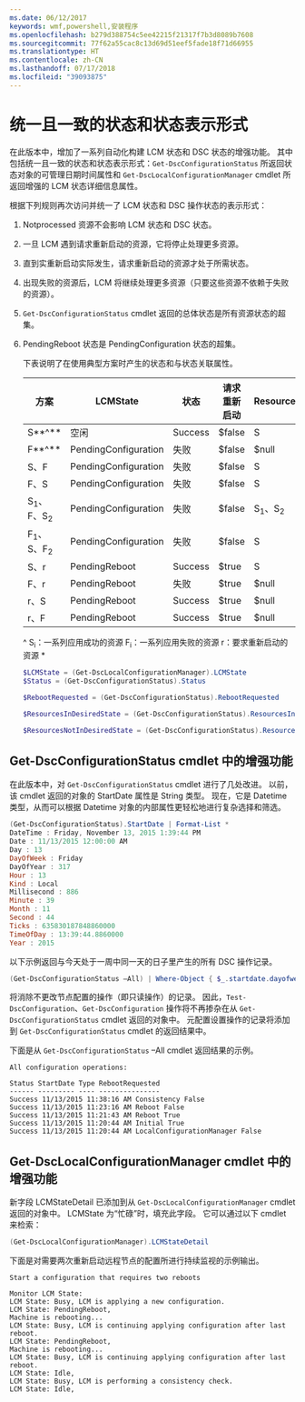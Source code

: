 ```yaml
---
ms.date: 06/12/2017
keywords: wmf,powershell,安装程序
ms.openlocfilehash: b279d388754c5ee42215f21317f7b3d8089b7608
ms.sourcegitcommit: 77f62a55cac8c13d69d51eef5fade18f71d66955
ms.translationtype: HT
ms.contentlocale: zh-CN
ms.lasthandoff: 07/17/2018
ms.locfileid: "39093875"
---
```

# <a name="unified-and-consistent-state-and-status-representation"></a>统一且一致的状态和状态表示形式

在此版本中，增加了一系列自动化构建 LCM 状态和 DSC 状态的增强功能。 其中包括统一且一致的状态和状态表示形式：`Get-DscConfigurationStatus` 所返回状态对象的可管理日期时间属性和 `Get-DscLocalConfigurationManager` cmdlet 所返回增强的 LCM 状态详细信息属性。

根据下列规则再次访问并统一了 LCM 状态和 DSC 操作状态的表示形式：

1. Notprocessed 资源不会影响 LCM 状态和 DSC 状态。
1. 一旦 LCM 遇到请求重新启动的资源，它将停止处理更多资源。
1. 直到实重新启动实际发生，请求重新启动的资源才处于所需状态。
1. 出现失败的资源后，LCM 将继续处理更多资源（只要这些资源不依赖于失败的资源）。
1. `Get-DscConfigurationStatus` cmdlet 返回的总体状态是所有资源状态的超集。
1. PendingReboot 状态是 PendingConfiguration 状态的超集。

   下表说明了在使用典型方案时产生的状态和与状态关联属性。

   | 方案                    | LCMState       | 状态 | 请求重新启动  | ResourcesInDesiredState  | ResourcesNotInDesiredState |
   |---------------------------------|----------------------|------------|---------------|------------------------------|--------------------------------|
   | S**^**                          | 空闲                 | Success    | $false        | S                            | $null                          |
   | F**^**                          | PendingConfiguration | 失败    | $false        | $null                        | F                              |
   | S、F                             | PendingConfiguration | 失败    | $false        | S                            | F                              |
   | F、S                             | PendingConfiguration | 失败    | $false        | S                            | F                              |
   | S<sub>1</sub>、F、S<sub>2</sub> | PendingConfiguration | 失败    | $false        | S<sub>1</sub>、S<sub>2</sub> | F                              |
   | F<sub>1</sub>、S、F<sub>2</sub> | PendingConfiguration | 失败    | $false        | S                            | F<sub>1</sub>、F<sub>2</sub>   |
   | S、r                            | PendingReboot        | Success    | $true         | S                            | r                              |
   | F、r                            | PendingReboot        | 失败    | $true         | $null                        | F、r                           |
   | r、S                            | PendingReboot        | Success    | $true         | $null                        | r                              |
   | r、F                            | PendingReboot        | Success    | $true         | $null                        | r                              |

   ^
   S<sub>i</sub>：一系列应用成功的资源 F<sub>i</sub>：一系列应用失败的资源 r：要求重新启动的资源 \*

   ```powershell
   $LCMState = (Get-DscLocalConfigurationManager).LCMState
   $Status = (Get-DscConfigurationStatus).Status

   $RebootRequested = (Get-DscConfigurationStatus).RebootRequested

   $ResourcesInDesiredState = (Get-DscConfigurationStatus).ResourcesInDesiredState

   $ResourcesNotInDesiredState = (Get-DscConfigurationStatus).ResourcesNotInDesiredState
   ```

## <a name="enhancement-in-get-dscconfigurationstatus-cmdlet"></a>Get-DscConfigurationStatus cmdlet 中的增强功能

在此版本中，对 `Get-DscConfigurationStatus` cmdlet 进行了几处改进。 以前，该 cmdlet 返回的对象的 StartDate 属性是 String 类型。 现在，它是 Datetime 类型，从而可以根据 Datetime 对象的内部属性更轻松地进行复杂选择和筛选。

```powershell
(Get-DscConfigurationStatus).StartDate | Format-List *
DateTime : Friday, November 13, 2015 1:39:44 PM
Date : 11/13/2015 12:00:00 AM
Day : 13
DayOfWeek : Friday
DayOfYear : 317
Hour : 13
Kind : Local
Millisecond : 886
Minute : 39
Month : 11
Second : 44
Ticks : 635830187848860000
TimeOfDay : 13:39:44.8860000
Year : 2015
```

以下示例返回与今天处于一周中同一天的日子里产生的所有 DSC 操作记录。

```powershell
(Get-DscConfigurationStatus –All) | Where-Object { $_.startdate.dayofweek -eq (Get-Date).DayOfWeek }
```

将消除不更改节点配置的操作（即只读操作）的记录。 因此，`Test-DscConfiguration`、`Get-DscConfiguration` 操作将不再掺杂在从 `Get-DscConfigurationStatus` cmdlet 返回的对象中。
元配置设置操作的记录将添加到 `Get-DscConfigurationStatus` cmdlet 的返回结果中。

下面是从 `Get-DscConfigurationStatus` –All cmdlet 返回结果的示例。

```output
All configuration operations:

Status StartDate Type RebootRequested
------ --------- ---- ---------------
Success 11/13/2015 11:38:16 AM Consistency False
Success 11/13/2015 11:23:16 AM Reboot False
Success 11/13/2015 11:21:43 AM Reboot True
Success 11/13/2015 11:20:44 AM Initial True
Success 11/13/2015 11:20:44 AM LocalConfigurationManager False
```

## <a name="enhancement-in-get-dsclocalconfigurationmanager-cmdlet"></a>Get-DscLocalConfigurationManager cmdlet 中的增强功能

新字段 LCMStateDetail 已添加到从 `Get-DscLocalConfigurationManager` cmdlet 返回的对象中。 LCMState 为“忙碌”时，填充此字段。 它可以通过以下 cmdlet 来检索：

```powershell
(Get-DscLocalConfigurationManager).LCMStateDetail
```

下面是对需要两次重新启动远程节点的配置所进行持续监视的示例输出。

```output
Start a configuration that requires two reboots

Monitor LCM State:
LCM State: Busy, LCM is applying a new configuration.
LCM State: PendingReboot,
Machine is rebooting...
LCM State: Busy, LCM is continuing applying configuration after last reboot.
LCM State: PendingReboot,
Machine is rebooting...
LCM State: Busy, LCM is continuing applying configuration after last reboot.
LCM State: Idle,
LCM State: Busy, LCM is performing a consistency check.
LCM State: Idle,
```
